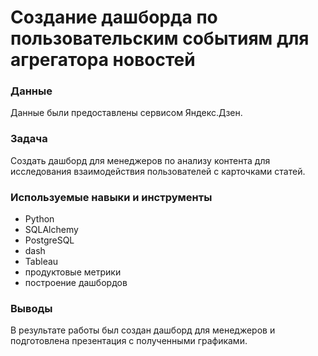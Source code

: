 # Создание дашборда по пользовательским событиям для агрегатора новостей

### Данные
Данные были предоставлены сервисом Яндекс.Дзен.

### Задача
Создать дашборд для менеджеров по анализу контента для исследования взаимодействия пользователей с карточками статей.

### Используемые навыки и инструменты
* Python
* SQLAlchemy
* PostgreSQL
* dash
* Tableau
* продуктовые метрики
* построение дашбордов

### Выводы
В результате работы был создан дашборд для менеджеров и подготовлена презентация с полученными графиками.
